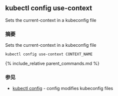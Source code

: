 ---
---

## kubectl config use-context

Sets the current-context in a kubeconfig file

### 摘要


Sets the current-context in a kubeconfig file

```
kubectl config use-context CONTEXT_NAME
```

{% include_relative parent_commands.md %}

### 参见

* [kubectl config](/docs/user-guide/kubectl/kubectl_config/)	 - config modifies kubeconfig files


